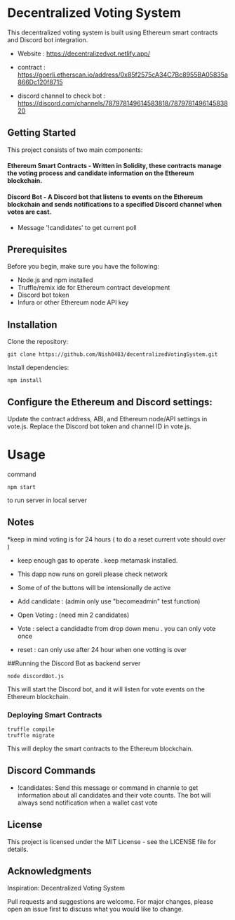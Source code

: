 # Decentralized Voting System

This decentralized voting system is built using Ethereum smart contracts and Discord bot integration.

* Website : https://decentralizedvot.netlify.app/

* contract : https://goerli.etherscan.io/address/0x85f2575cA34C7Bc8955BA05835a866Dc120f8715

* discord channel to check bot : https://discord.com/channels/787978149614583818/787978149614583820

## Getting Started
This project consists of two main components:

#### Ethereum Smart Contracts - Written in Solidity, these contracts manage the voting process and candidate information on the Ethereum blockchain.

#### Discord Bot - A Discord bot that listens to events on the Ethereum blockchain and sends notifications to a specified Discord channel when votes are cast.
* Message '!candidates'  to get current poll
    

## Prerequisites
Before you begin, make sure you have the following:

* Node.js and npm installed
* Truffle/remix ide for Ethereum contract development
* Discord bot token
* Infura or other Ethereum node API key

## Installation
Clone the repository:

~~~
git clone https://github.com/Nish0483/decentralizedVotingSystem.git
~~~

Install dependencies:
~~~
npm install
~~~


## Configure the Ethereum and Discord settings:

Update the contract address, ABI, and Ethereum node/API settings in vote.js.
Replace the Discord bot token and channel ID in vote.js.



# Usage

command 

~~~
npm start
~~~

to run server in local server


## Notes

*keep in mind voting is for 24 hours ( to do a reset current vote should over )

* keep enough gas to operate . keep metamask installed.

* This dapp now runs on goreli please check network

* Some of of the buttons will be intensionally de active

* Add candidate : (admin only use "becomeadmin" test function)

* Open Voting : (need min 2 candidates)

* Vote : select a candidadte from drop down menu . you can only vote once

* reset : can only use after 24 hour when one votting is over


##Running the Discord Bot as backend server

~~~
node discordBot.js
~~~

This will start the Discord bot, and it will listen for vote events on the Ethereum blockchain.

### Deploying Smart Contracts
~~~
truffle compile
truffle migrate
~~~
This will deploy the smart contracts to the Ethereum blockchain.

## Discord Commands
* !candidates: Send this message or command in channle to get information about all candidates and their vote counts.
The bot will always send notification when a wallet cast vote 



## License
This project is licensed under the MIT License - see the LICENSE file for details.

## Acknowledgments
Inspiration: Decentralized Voting System

Pull requests and suggestions are welcome. For major changes, please open an issue first to discuss what you would like to change.
